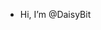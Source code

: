 - Hi, I’m @DaisyBit



<!---
DaisyBit/DaisyBit is a ✨ special ✨ repository because its `README.md` (this file) appears on your GitHub profile.
You can click the Preview link to take a look at your changes.
--->
